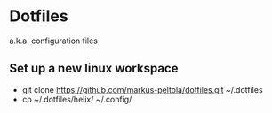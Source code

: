 # Dotfiles
a.k.a. configuration files

## Set up a new linux workspace
- git clone  https://github.com/markus-peltola/dotfiles.git ~/.dotfiles
- cp ~/.dotfiles/helix/ ~/.config/
